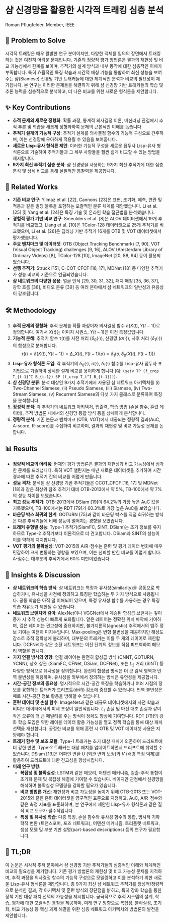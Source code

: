# 샴 신경망을 활용한 시각적 트래킹 심층 분석

Roman Pflugfelder, Member, IEEE

## 🧩 Problem to Solve

시각적 트래킹은 매우 활발한 연구 분야이지만, 다양한 객체를 임의의 장면에서 트래킹하는 것은 여전히 어려운 문제입니다. 기존의 정량적 평가 방법론은 결과의 재현성 및 비교 가능성에서 한계를 보이며, 추적기의 설계 방식과 내부 동작에 대한 심층적인 이해가 부족합니다. 특히 효율적인 특징 학습과 시간적 매칭 기능을 통합하여 최신 성능을 보여주는 샴(Siamese) 신경망 기반 트래커들에 대한 체계적인 분석과 비교의 필요성이 제기됩니다. 본 연구는 이러한 문제들을 해결하기 위해 샴 신경망 기반 트래커들의 학습 및 추론 능력을 심층적으로 분석하고, 더 나은 비교를 위한 새로운 형식론을 제안합니다.

## ✨ Key Contributions

- **추적 문제의 새로운 정형화**: 확률 과정, 통계적 의사결정 이론, 머신러닝 관점에서 추적 추론 및 학습을 새롭게 정형화하여 문제의 근본적인 이해를 돕습니다.
- **추적기 설계의 기능적 구성**: 추적기 설계를 의사결정 함수의 기능적 구성으로 간주하며, 이는 신경망에 우아하게 적용될 수 있음을 보여줍니다.
- **새로운 Lisp-유사 형식론 제안**: 이러한 기능적 구성을 새로운 접두사 Lisp-유사 형식론으로 기술하여 추적기들과 그 세부 사항들을 훨씬 쉽게 비교할 수 있는 방법을 제시합니다.
- **9가지 최신 추적기 심층 분석**: 샴 신경망을 사용하는 9가지 최신 추적기에 대한 심층 분석 및 상세 비교를 통해 실질적인 통찰력을 제공합니다.

## 📎 Related Works

- **기존 비교 연구**: Yilmaz et al. [22], Cannons [23]은 표현, 초기화, 예측, 연관 및 적응과 같은 빌딩 블록을 포함하는 포괄적인 분류 체계를 제안했습니다. Li et al. [25] 및 Yang et al. [24]은 특징 기술 및 온라인 학습 접근법을 분석했습니다.
- **경험적 평가 기반 비교 연구**: Smeulders et al. [8]은 ALOV 데이터셋에서 19개 추적기를 비교했고, Liang et al. [10]은 TColor-128 데이터셋으로 25개 추적기를 비교했으며, Li et al. [26]은 딥러닝 기반 추적기 16개를 OTB 및 VOT 데이터셋에서 평가했습니다.
- **주요 벤치마크 및 데이터셋**: OTB (Object Tracking Benchmark) [7, 90], VOT (Visual Object Tracking) challenges [9, 16], ALOV (Amsterdam Library of Ordinary Videos) [8], TColor-128 [10], ImageNet [20, 88, 94] 등이 활용되었습니다.
- **선행 추적기**: Struck [15], C-COT_CFCF [16, 17], MDNet [18] 등 다양한 추적기가 성능 비교의 기준으로 언급되었습니다.
- **샴 네트워크의 다양한 응용**: 얼굴 인식 [29, 30, 31, 32], 패치 매칭 [35, 36, 37], 광학 흐름 [38], 비디오 분류 [39] 등 여러 분야에서 샴 네트워크의 일반성과 유용성이 강조됩니다.

## 🛠️ Methodology

1. **추적 문제의 정형화**: 추적 문제를 확률 과정이자 의사결정 함수 $\delta(X(t), Y(t-1))$로 정의합니다. 여기서 $X(t)$는 이미지 시퀀스, $Y(t-1)$은 이전 측정값입니다.
2. **기능적 분해**: 추적기 함수 $\tau(t)$를 사전 처리 ($\delta_0(\cdot)$), 신경망 ($\sigma(\cdot)$), 사후 처리 ($\delta_1(\cdot)$)의 합성으로 분해합니다.
   $$ \tau(t) = \delta(X(t), Y(t-1)) = \Delta\_{X(t),Y(t-1)}(\sigma) = \delta_1(\sigma, \delta_0(X(t),Y(t-1))) $$
3. **Lisp-유사 형식론 도입**: 각 추적기의 $\delta_0(\cdot)$, $\sigma(\cdot)$, $\delta_1(\cdot)$ 함수를 Lisp-유사 접두사 표기법으로 기술하여 상세한 설계 비교를 용이하게 합니다 (예: `(setv TP (f_crop T_{t-1}^I B_{t-1}) SP (f_crop T_t^I B_{t-1}))`).
4. **샴 신경망 분류**: 분석 대상인 9가지 추적기에서 사용된 샴 네트워크 아키텍처를 (i) Two-Channel Siamese, (ii) Pseudo Siamese, (iii) Siamese, (iv) Two-Stream Siamese, (v) Recurrent Siamese의 다섯 가지 클래스로 분류하여 특징을 분석합니다.
5. **정성적 분석**: 각 추적기의 네트워크 아키텍처, 입출력, 학습 방법 (손실 함수, 훈련 데이터), 추적 방법론 내에서의 신경망 통합 방식 등을 상세하게 분석합니다.
6. **정량적 분석**: 기존 논문과 벤치마크 (OTB, VOT)에서 제공되는 정량적 결과(AuC, A-score, R-score)를 수집하여 비교하며, 결과의 재현성 및 비교 가능성 문제를 논합니다.

## 📊 Results

- **정량적 비교의 어려움**: 현재의 평가 방법론은 결과의 재현성과 비교 가능성에서 심각한 문제를 드러냅니다. 특히 VOT 챌린지는 매년 새로운 데이터셋을 추가하여 시간 경과에 따른 추적기 간의 비교를 어렵게 만듭니다.
- **성능 격차**: 분석된 샴 신경망 기반 추적기들은 CCOT_CFCF [16, 17] 및 MDNet [18]과 같은 최상위 참조 추적기 대비 OTB-2013에서 약 5%, TB-100에서 약 7%의 성능 차이를 보였습니다.
- **최고 성능 추적기**: OTB-2013에서 DSiam [19]이 64.2%의 가장 높은 AuC 값을 기록했으며, TB-100에서는 RDT [79]가 60.3%로 가장 높은 AuC를 보였습니다.
- **바운딩 박스 회귀의 한계**: GOTURN [75]과 같이 바운딩 박스를 직접 회귀하는 방식은 다른 추적기들에 비해 성능이 떨어지는 경향을 보였습니다.
- **트래커 유형별 성능**: Type-1 추적기(SiamFC, SINT, DSiam)는 초기 정보를 유지하므로 Type-2 추적기보다 이론적으로 더 견고합니다. DSiam과 SINT의 성능이 이를 약하게 지지합니다.
- **VOT 평가의 불확실성**: VOT-2015의 A/R-점수는 훈련 및 평가 데이터 변화에 매우 민감하여 크게 변동하는 경향을 보였으며, 이는 신뢰할 만한 비교를 어렵게 합니다. A-점수는 대부분의 추적기에서 60% 미만이었습니다.

## 🧠 Insights & Discussion

- **샴 네트워크의 학습 방식**: 샴 네트워크는 특징과 유사성(similarity)을 공동으로 학습하거나, 유사성을 사전에 정의하고 특징만 학습하는 두 가지 방식으로 사용됩니다. 공동 학습은 아직 덜 이해되어 있으며, 특정 유사성 함수를 사용하는 경우 특징 학습 자유도가 제한될 수 있습니다.
- **네트워크 브랜치와 깊이**: AlexNet이나 VGGNet에서 계승된 합성곱 브랜치는 깊이 증가 시 추적 성능이 빠르게 포화됩니다. 얕은 레이어는 정확한 위치 파악에 기여하며, 깊은 레이어는 견고성에 중요하지만, 불가지론적(agnostic) 추적에서의 범주 정보 기여는 여전히 미지수입니다. Max-pooling은 변형 불변성을 제공하지만 해상도 감소로 추적 정확성에 불리하며, 대부분의 트래커는 이를 두 개의 레이어로 제한합니다. DCFNet과 같은 순환 네트워크는 이전 단계의 정보를 직접 피드백하여 메모리 역할을 합니다.
- **가지 연결 방식의 영향**: 연결 레이어는 완전히 합성곱 방식 (CNNT, GOTURN, YCNN), 상호 상관 (SiamFC, CFNet, DSiam, DCFNet), 또는 $L_2$ 거리 (SINT) 등 다양한 방식으로 유사성을 정의합니다. 완전히 합성곱 방식은 더 큰 검색 영역과 번역 불변성을 허용하며, 유사성을 외부에서 정의하는 방식은 유연성을 제공합니다.
- **시간-공간 정보의 중요성**: 명시적으로 시간-공간 특징을 학습하거나 여러 시점의 정보를 융합하는 트래커가 드리프트(drift) 감소에 중요할 수 있습니다. 번역 불변성은 때로 시간-공간 정보 활용을 방해할 수 있습니다.
- **훈련 데이터 및 손실 함수**: ImageNet과 같은 대규모 데이터셋에서의 사전 학습과 비디오 데이터에서의 미세 조정이 일반적입니다. $L_1$ 손실 및 마진 대조 손실과 같이 작은 오류에 더 큰 페널티를 주는 방식이 정확도 향상에 기여합니다. RDT [79]의 강화 학습 도입은 약한 레이블 데이터 활용 가능성을 열고 정책 학습을 통해 대상 패치 선택을 개선합니다. 공정한 비교를 위해 훈련 시 OTB 및 VOT 데이터셋 사용은 지양해야 합니다.
- **트래커 함수 및 보조 모듈**: Type-1 트래커는 초기 대상 패치에 의존하여 드리프트에 더 강한 반면, Type-2 트래커는 대상 패치를 업데이트하면서 드리프트에 취약할 수 있습니다. DSiam [19]은 어파인 변환 $U$ (외관 변화 보정)와 $V$ (배경 특징 억제)를 활용하여 드리프트에 대한 견고성을 향상시킵니다.
- **미래 연구 방향**:
  - **복잡성 및 불확실성**: LSTM과 같은 메모리, 어텐션 메커니즘, 검출-추적 통합이 초기화 문제 및 복잡성 해결에 기여할 수 있습니다. 베이지안 관점에서 신경망을 해석하여 불확실성 모델링을 강화할 필요가 있습니다.
  - **비교 방법론 개선**: 재현성과 비교 가능성을 높이기 위해 OTB-2013 또는 VOT-2015와 같은 훈련 데이터셋을 영구적인 표준으로 지정하고, AuC, A/R-점수와 같은 측정 지표를 표준화하며, 본 연구에서 제안한 Lisp-유사 형식론과 같은 질적 비교 도구가 필수적입니다.
  - **특징 및 유사성 학습**: 다층 특징, 손실 함수와 유사성 함수의 통합, 명시적 기하학적 변환 (트랜스포머, 포즈 네트워크), 어텐션 메커니즘, 트리플렛 네트워크, 생성 모델 및 부분 기반 설명(part-based descriptions) 등의 연구가 필요합니다.

## 📌 TL;DR

이 논문은 시각적 추적 분야에서 샴 신경망 기반 추적기들의 심층적인 이해와 체계적인 비교의 필요성을 제기합니다. 기존 평가 방법론의 재현성 및 비교 가능성 문제를 지적하며, 추적 과정을 의사결정 함수의 기능적 구성으로 모델링하고 이를 분석하기 위한 새로운 Lisp-유사 형식론을 제안합니다. 총 9가지 최신 샴 네트워크 추적기를 정성적/정량적으로 분석한 결과, 각 아키텍처 및 훈련 방식의 장단점을 밝히고, 특히 강화 학습을 통한 정책 기반 대상 패치 선택의 가능성을 제시합니다. 궁극적으로 추적 시스템의 설계, 학습, 평가에 대한 포괄적인 통찰을 제공하며, 미래 연구 방향으로 복잡성, 불확실성, 초기화, 비교 가능성 등 핵심 과제 해결을 위한 심층 네트워크 아키텍처와 방법론의 발전을 제안합니다.
